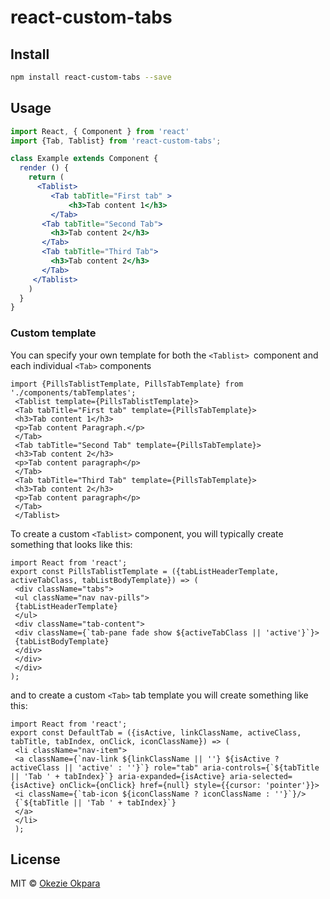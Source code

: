 react-custom-tabs
=================

Install
-------

~~~~~~~~~~~~~~~~~~~~~~~~~~~~~~~~~~~~~~~~~~~~~~~~~~~~~~~~~~~~~~~~~~~~~~~~~~~ bash
npm install react-custom-tabs --save 
~~~~~~~~~~~~~~~~~~~~~~~~~~~~~~~~~~~~~~~~~~~~~~~~~~~~~~~~~~~~~~~~~~~~~~~~~~~~~~~~

Usage
-----

~~~~~~~~~~~~~~~~~~~~~~~~~~~~~~~~~~~~~~~~~~~~~~~~~~~~~~~~~~~~~~~~~~~~~~~~~~~~ jsx
import React, { Component } from 'react'
import {Tab, Tablist} from 'react-custom-tabs';

class Example extends Component {
  render () {
    return (
      <Tablist>
         <Tab tabTitle="First tab" >
             <h3>Tab content 1</h3>
         </Tab>
       <Tab tabTitle="Second Tab">
         <h3>Tab content 2</h3>
       </Tab>
       <Tab tabTitle="Third Tab">
         <h3>Tab content 2</h3>
       </Tab>
     </Tablist>
    )
  }
}
~~~~~~~~~~~~~~~~~~~~~~~~~~~~~~~~~~~~~~~~~~~~~~~~~~~~~~~~~~~~~~~~~~~~~~~~~~~~~~~~

### Custom template

You can specify your own template for both the `<Tablist> `component and each
individual `<Tab>` components

~~~~~~~~~~~~~~~~~~~~~~~~~~~~~~~~~~~~~~~~~~~~~~~~~~~~~~~~~~~~~~~~~~~~~~~~~~~~~~~~
import {PillsTablistTemplate, PillsTabTemplate} from './components/tabTemplates';
 <Tablist template={PillsTablistTemplate}>
 <Tab tabTitle="First tab" template={PillsTabTemplate}>
 <h3>Tab content 1</h3>
 <p>Tab content Paragraph.</p>
 </Tab>
 <Tab tabTitle="Second Tab" template={PillsTabTemplate}>
 <h3>Tab content 2</h3>
 <p>Tab content paragraph</p>
 </Tab>
 <Tab tabTitle="Third Tab" template={PillsTabTemplate}>
 <h3>Tab content 2</h3>
 <p>Tab content paragraph</p>
 </Tab>
 </Tablist>
~~~~~~~~~~~~~~~~~~~~~~~~~~~~~~~~~~~~~~~~~~~~~~~~~~~~~~~~~~~~~~~~~~~~~~~~~~~~~~~~

To create a custom `<Tablist>` component, you will typically create something
that looks like this:

~~~~~~~~~~~~~~~~~~~~~~~~~~~~~~~~~~~~~~~~~~~~~~~~~~~~~~~~~~~~~~~~~~~~~~~~~~~~~~~~
import React from 'react';
export const PillsTablistTemplate = ({tabListHeaderTemplate, activeTabClass, tabListBodyTemplate}) => (
 <div className="tabs">
 <ul className="nav nav-pills">
 {tabListHeaderTemplate}
 </ul>
 <div className="tab-content">
 <div className={`tab-pane fade show ${activeTabClass || 'active'}`}>
 {tabListBodyTemplate}
 </div>
 </div>
 </div>
);
~~~~~~~~~~~~~~~~~~~~~~~~~~~~~~~~~~~~~~~~~~~~~~~~~~~~~~~~~~~~~~~~~~~~~~~~~~~~~~~~

and to create a custom `<Tab>` tab template you will create something like this:

~~~~~~~~~~~~~~~~~~~~~~~~~~~~~~~~~~~~~~~~~~~~~~~~~~~~~~~~~~~~~~~~~~~~~~~~~~~~~~~~
import React from 'react';
export const DefaultTab = ({isActive, linkClassName, activeClass, tabTitle, tabIndex, onClick, iconClassName}) => (
 <li className="nav-item">
 <a className={`nav-link ${linkClassName || ''} ${isActive ? activeClass || 'active' : ''}`} role="tab" aria-controls={`${tabTitle || 'Tab ' + tabIndex}`} aria-expanded={isActive} aria-selected={isActive} onClick={onClick} href={null} style={{cursor: 'pointer'}}>
 <i className={`tab-icon ${iconClassName ? iconClassName : ''}`}/>
 {`${tabTitle || 'Tab ' + tabIndex}`}
 </a>
 </li>
 );
~~~~~~~~~~~~~~~~~~~~~~~~~~~~~~~~~~~~~~~~~~~~~~~~~~~~~~~~~~~~~~~~~~~~~~~~~~~~~~~~

License
-------

MIT © [Okezie Okpara](https://github.com/okezieokpra)

